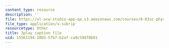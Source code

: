 ```yaml
---
content_type: resource
description: ''
file: https://ol-ocw-studio-app-qa.s3.amazonaws.com/courses/8-03sc-physics-iii-vibrations-and-waves-fall-2016/1556119420b557b7b2afca9c59df0b61_Dlhma3z57SA.vtt
file_type: application/x-subrip
resourcetype: Other
title: 3play caption file
uid: 15561194-20b5-57b7-b2af-ca9c59df0b61
---
```

